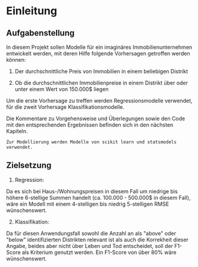 Einleitung
============================

## Aufgabenstellung

In diesem Projekt sollen Modelle für ein imaginäres Immobilienunternehmen entwickelt werden, mit deren Hilfe folgende Vorhersagen getroffen werden können:

1. Der durchschnittliche Preis von Immobilien in einem beliebigen Distrikt

2. Ob die durchschnittlichen Immobilienpreise in einem Distrikt über oder unter einem Wert von 150.000$ liegen

Um die erste Vorhersage zu treffen werden Regressionsmodelle verwendet, für die zweit Vorhersage Klassifikationsmodelle.

Die Kommentare zu Vorgehensweise und Überlegungen sowie den Code mit den entsprechenden Ergebnissen befinden sich in den nächsten Kapiteln.

```{note}
Zur Modellierung werden Modelle von scikit learn und statsmodels verwendet.
```

## Zielsetzung

1. Regression:

Da es sich bei Haus-/Wohnungspreisen in diesem Fall um niedrige bis höhere 6-stellige Summen handelt (ca. 100.000 - 500.000$ in diesem Fall), wäre ein Modell mit einem 4-stelligen bis niedrig 5-stelligen RMSE wünschenswert.

2. Klassifikation:

Da für diesen Anwendungsfall sowohl die Anzahl an als "above" oder "below" identifizierten Distrikten relevant ist als auch die Korrekheit dieser Angabe, beides aber nicht über Leben und Tod entscheidet, soll der F1-Score als Kriterium genutzt werden. Ein F1-Score von über 80% wäre wünschenswert.
